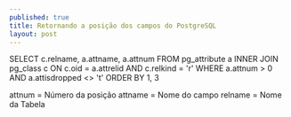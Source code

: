 ```yaml
---
published: true
title: Retornando a posição dos campos do PostgreSQL
layout: post
---
```

SELECT c.relname,
       a.attname,
       a.attnum
FROM pg_attribute a
INNER JOIN pg_class c ON c.oid = a.attrelid
AND c.relkind = 'r'
WHERE a.attnum > 0
  AND a.attisdropped <> 't'
ORDER BY 1,
         3

attnum = Número da posição
attname = Nome do campo
relname = Nome da Tabela